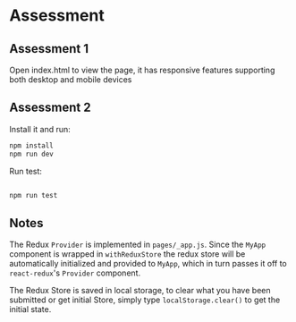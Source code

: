 # Assessment

## Assessment 1

Open index.html to view the page, it has responsive features supporting both desktop and mobile devices

## Assessment 2

Install it and run:

```bash
npm install
npm run dev


```

Run test:

```bash

npm run test

```

## Notes

The Redux `Provider` is implemented in `pages/_app.js`. Since the `MyApp` component is wrapped in `withReduxStore` the redux store will be automatically initialized and provided to `MyApp`, which in turn passes it off to `react-redux`'s `Provider` component.

The Redux Store is saved in local storage, to clear what you have been submitted or get initial Store, simply type `localStorage.clear()` to get the initial state.

